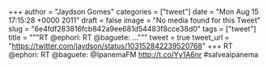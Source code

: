 
+++
author = "Jaydson Gomes"
categories = ["tweet"]
date = "Mon Aug 15 17:15:28 +0000 2011"
draft = false
image = "No media found for this Tweet"
slug = "6e4fdf283816fcb842a9ee681d54483f8cce38d0"
tags = ["tweet"]
title = """RT @ephori: RT @baguete: ..."""
tweet = true
tweet_url = "https://twitter.com/jaydson/status/103152842239520768"
+++
RT @ephori: RT @baguete:  @IpanemaFM  http://t.co/Yy1A6nr #salveaipanema
